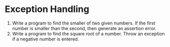 # Exception Handling

1.	Write a program to find the smaller of two given numbers. If the first number is smaller than the second, then generate an assertion error.
2.	Write a program to find the square root of a number. Throw an exception if a negative number is entered.